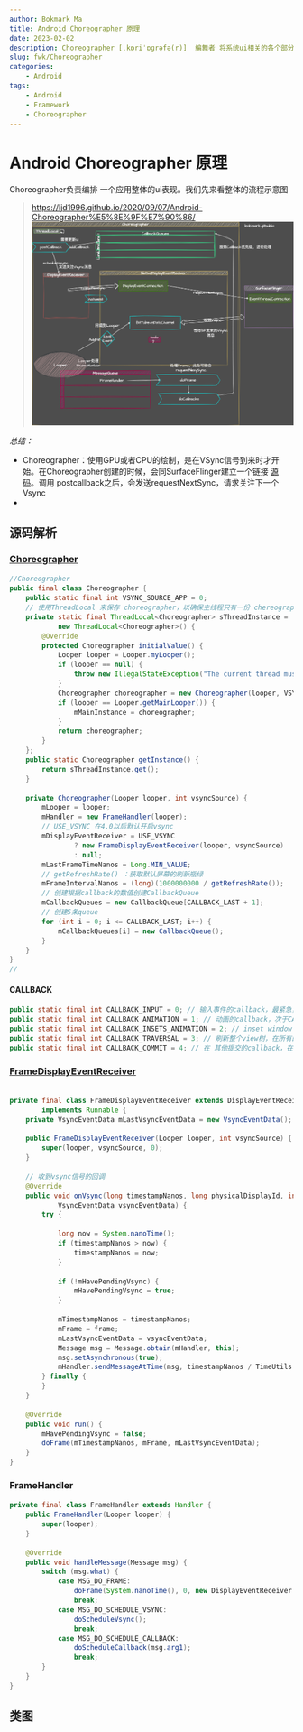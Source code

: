 ```yaml
---
author: Bokmark Ma
title: Android Choreographer 原理
date: 2023-02-02
description: Choreographer [ˌkɒriˈɒɡrəfə(r)]  编舞者 将系统ui相关的各个部分串在一起 (源码将跳过非本章节的相关的非重要部分)
slug: fwk/Choreographer
categories:
    - Android
tags:
    - Android
    - Framework
    - Choreographer
---
```


# Android Choreographer 原理
Choreographer负责编排 一个应用整体的ui表现。我们先来看整体的流程示意图
> https://ljd1996.github.io/2020/09/07/Android-Choreographer%E5%8E%9F%E7%90%86/
![流程示意图](choreographer.drawio.png)

*总结：* 
- Choreographer：使用GPU或者CPU的绘制，是在VSync信号到来时才开始。在Choreographer创建的时候，会同SurfaceFlinger建立一个链接 [源码](http://aospxref.com/android-13.0.0_r3/xref/frameworks/base/core/jni/android_view_DisplayEventReceiver.cpp)。调用 postcallback之后，会发送requestNextSync，请求关注下一个Vsync
- 

## 源码解析 

### [Choreographer](http://aospxref.com/android-13.0.0_r3/xref/frameworks/base/core/java/android/view/Choreographer.java)  

```java
//Choreographer 
public final class Choreographer {
    public static final int VSYNC_SOURCE_APP = 0;
    // 使用ThreadLocal 来保存 choreographer，以确保主线程只有一份 chereographer
    private static final ThreadLocal<Choreographer> sThreadInstance =
            new ThreadLocal<Choreographer>() {
        @Override
        protected Choreographer initialValue() {
            Looper looper = Looper.myLooper();
            if (looper == null) {
                throw new IllegalStateException("The current thread must have a looper!");
            }
            Choreographer choreographer = new Choreographer(looper, VSYNC_SOURCE_APP);
            if (looper == Looper.getMainLooper()) {
                mMainInstance = choreographer;
            }
            return choreographer;
        }
    };
    public static Choreographer getInstance() {
        return sThreadInstance.get();
    }
    
    private Choreographer(Looper looper, int vsyncSource) {
        mLooper = looper;
        mHandler = new FrameHandler(looper);
        // USE_VSYNC 在4.0以后默认开启vsync
        mDisplayEventReceiver = USE_VSYNC
                ? new FrameDisplayEventReceiver(looper, vsyncSource)
                : null;
        mLastFrameTimeNanos = Long.MIN_VALUE;
        // getRefreshRate() ：获取默认屏幕的刷新瓶绿
        mFrameIntervalNanos = (long)(1000000000 / getRefreshRate());
        // 创建根据callback的数值创建CallbackQueue
        mCallbackQueues = new CallbackQueue[CALLBACK_LAST + 1];
        // 创建5条queue
        for (int i = 0; i <= CALLBACK_LAST; i++) {
            mCallbackQueues[i] = new CallbackQueue();
        }
    }
}
// 
```
#### CALLBACK
```java
public static final int CALLBACK_INPUT = 0; // 输入事件的callback，最紧急，需要最先运行。
public static final int CALLBACK_ANIMATION = 1; // 动画的callback，次于CALLBACK_INPUT 运行。
public static final int CALLBACK_INSETS_ANIMATION = 2; // inset window animation，由于输入事件和动画能影响此callback，所以位置排在这里。具体可以看这里（https://github.com/android/user-interface-samples/tree/master/WindowInsetsAnimation）
public static final int CALLBACK_TRAVERSAL = 3; // 刷新整个view树，在所有的异步方法最后执行。
public static final int CALLBACK_COMMIT = 4; // 在 其他提交的callback，在CALLBACK_TRAVERSAL之后执行。
```

### [FrameDisplayEventReceiver](http://aospxref.com/android-13.0.0_r3/xref/frameworks/base/core/java/android/view/Choreographer.java#1157)
```java

private final class FrameDisplayEventReceiver extends DisplayEventReceiver
        implements Runnable { 
    private VsyncEventData mLastVsyncEventData = new VsyncEventData();

    public FrameDisplayEventReceiver(Looper looper, int vsyncSource) {
        super(looper, vsyncSource, 0);
    }
 
    // 收到vsync信号的回调
    @Override
    public void onVsync(long timestampNanos, long physicalDisplayId, int frame,
            VsyncEventData vsyncEventData) {
        try {
          
            long now = System.nanoTime();
            if (timestampNanos > now) { 
                timestampNanos = now;
            }

            if (!mHavePendingVsync) {  
                mHavePendingVsync = true;
            }

            mTimestampNanos = timestampNanos;
            mFrame = frame;
            mLastVsyncEventData = vsyncEventData;
            Message msg = Message.obtain(mHandler, this);
            msg.setAsynchronous(true);
            mHandler.sendMessageAtTime(msg, timestampNanos / TimeUtils.NANOS_PER_MS);
        } finally { 
        }
    }

    @Override
    public void run() {
        mHavePendingVsync = false;
        doFrame(mTimestampNanos, mFrame, mLastVsyncEventData);
    }
} 

```

### FrameHandler
```java
private final class FrameHandler extends Handler {
    public FrameHandler(Looper looper) {
        super(looper);
    }

    @Override
    public void handleMessage(Message msg) {
        switch (msg.what) {
            case MSG_DO_FRAME:
                doFrame(System.nanoTime(), 0, new DisplayEventReceiver.VsyncEventData());
                break;
            case MSG_DO_SCHEDULE_VSYNC:
                doScheduleVsync();
                break;
            case MSG_DO_SCHEDULE_CALLBACK:
                doScheduleCallback(msg.arg1);
                break;
        }
    }
}
```
## 类图
 